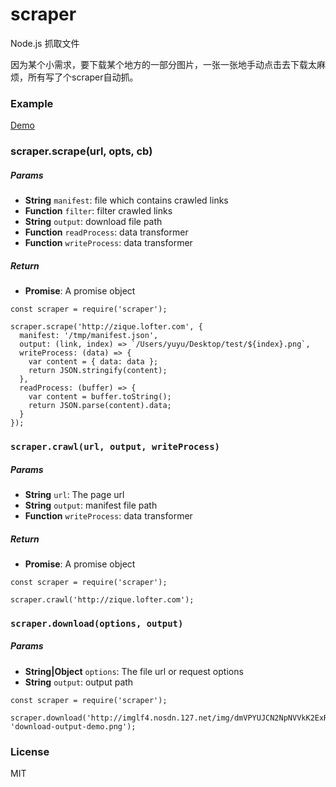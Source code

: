 # scraper
Node.js 抓取文件

因为某个小需求，要下载某个地方的一部分图片，一张一张地手动点击去下载太麻烦，所有写了个scraper自动抓。

### Example
[Demo](./demo/demo.js)

### scraper.scrape(url, opts, cb)
##### Params
- **String** `manifest`: file which contains crawled links 
- **Function** `filter`: filter crawled links
- **String** `output`: download file path
- **Function** `readProcess`: data transformer
- **Function** `writeProcess`: data transformer
##### Return 
- **Promise**: A promise object
```
const scraper = require('scraper');

scraper.scrape('http://zique.lofter.com', {
  manifest: '/tmp/manifest.json',
  output: (link, index) => `/Users/yuyu/Desktop/test/${index}.png`,
  writeProcess: (data) => {
    var content = { data: data };
    return JSON.stringify(content);
  },
  readProcess: (buffer) => {
    var content = buffer.toString();
    return JSON.parse(content).data;
  }
});
```

### `scraper.crawl(url, output, writeProcess)`
##### Params
- **String** `url`: The page url
- **String** `output`: manifest file path
- **Function** `writeProcess`: data transformer
##### Return 
- **Promise**: A promise object
```
const scraper = require('scraper');

scraper.crawl('http://zique.lofter.com');
```

### `scraper.download(options, output)`
##### Params
- **String|Object** `options`: The file url or request options
- **String** `output`: output path
```
const scraper = require('scraper');

scraper.download('http://imglf4.nosdn.127.net/img/dmVPYUJCN2NpNVVkK2ExRCtoZ1AyYXE0cEh4RVhiUWk4OHVqb3Q5Y1BlMU5WQThZTmR4Ry9RPT0.jpg', 'download-output-demo.png');
```

### License
MIT